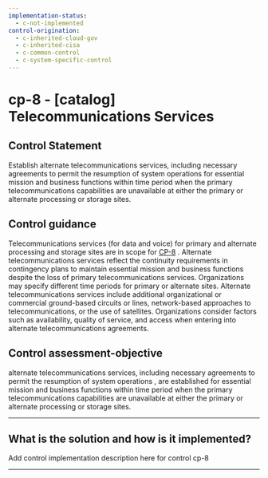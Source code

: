 ```yaml
---
implementation-status:
  - c-not-implemented
control-origination:
  - c-inherited-cloud-gov
  - c-inherited-cisa
  - c-common-control
  - c-system-specific-control
---
```


# cp-8 - \[catalog\] Telecommunications Services

## Control Statement

Establish alternate telecommunications services, including necessary agreements to permit the resumption of system operations for essential mission and business functions within time period when the primary telecommunications capabilities are unavailable at either the primary or alternate processing or storage sites.

## Control guidance

Telecommunications services (for data and voice) for primary and alternate processing and storage sites are in scope for [CP-8](#cp-8) . Alternate telecommunications services reflect the continuity requirements in contingency plans to maintain essential mission and business functions despite the loss of primary telecommunications services. Organizations may specify different time periods for primary or alternate sites. Alternate telecommunications services include additional organizational or commercial ground-based circuits or lines, network-based approaches to telecommunications, or the use of satellites. Organizations consider factors such as availability, quality of service, and access when entering into alternate telecommunications agreements.

## Control assessment-objective

alternate telecommunications services, including necessary agreements to permit the resumption of system operations , are established for essential mission and business functions within time period when the primary telecommunications capabilities are unavailable at either the primary or alternate processing or storage sites.

______________________________________________________________________

## What is the solution and how is it implemented?

Add control implementation description here for control cp-8

______________________________________________________________________
